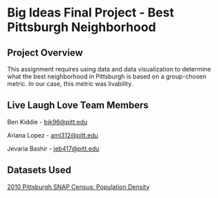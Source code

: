 # Big Ideas Final Project - Best Pittsburgh Neighborhood

## Project Overview
This assignment requires using data and data visualization to determine what the best neighborhood in Pittsburgh is based on a group-chosen metric. In our case, this metric was livability.

## Live Laugh Love Team Members
Ben Kiddie - bjk96@pitt.edu

Ariana Lopez - aml312@pitt.edu

Jevaria Bashir - jeb417@pitt.edu

## Datasets Used
[2010 Pittsburgh SNAP Census: Population Density](https://data.wprdc.org/dataset/pgh/resource/d5573eb6-a647-42b4-8b17-6e4787e48eeb)
